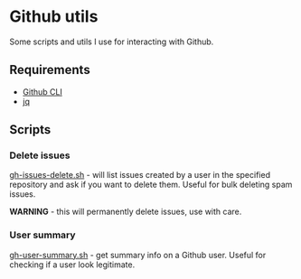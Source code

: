 # Github utils

Some scripts and utils I use for interacting with Github.

## Requirements

* [Github CLI](https://cli.github.com/)
* [jq](https://jqlang.org/)

## Scripts

### Delete issues

[gh-issues-delete.sh](scripts/gh-issues-delete.sh) - will list issues created by a user in the specified repository and ask if you want to delete them. Useful for bulk deleting spam issues.

**WARNING** - this will permanently delete issues, use with care.

### User summary

[gh-user-summary.sh](scripts/gh-user-summary.sh) - get summary info on a Github user. Useful for checking if a user look legitimate.
